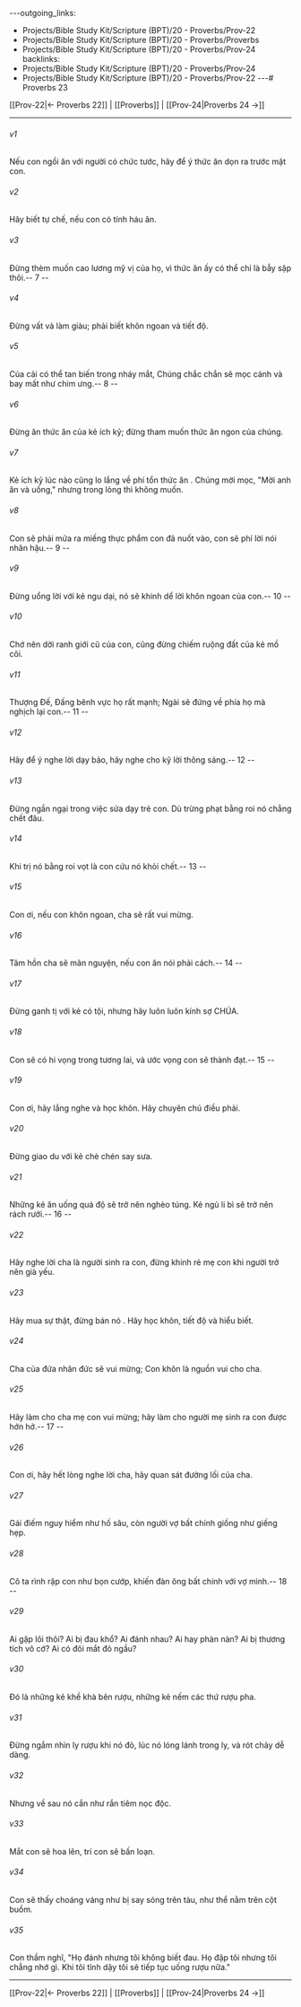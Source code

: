 ---outgoing_links:
  - Projects/Bible Study Kit/Scripture (BPT)/20 - Proverbs/Prov-22
  - Projects/Bible Study Kit/Scripture (BPT)/20 - Proverbs/Proverbs
  - Projects/Bible Study Kit/Scripture (BPT)/20 - Proverbs/Prov-24
backlinks:
  - Projects/Bible Study Kit/Scripture (BPT)/20 - Proverbs/Prov-24
  - Projects/Bible Study Kit/Scripture (BPT)/20 - Proverbs/Prov-22
---# Proverbs 23

[[Prov-22|← Proverbs 22]] | [[Proverbs]] | [[Prov-24|Proverbs 24 →]]
***



###### v1 
Nếu con ngồi ăn với người có chức tước, hãy để ý thức ăn dọn ra trước mặt con. 

###### v2 
Hãy biết tự chế, nếu con có tính háu ăn. 

###### v3 
Đừng thèm muốn cao lương mỹ vị của họ, vì thức ăn ấy có thể chỉ là bẫy sập thôi.-- 7 -- 

###### v4 
Đừng vất vả làm giàu; phải biết khôn ngoan và tiết độ. 

###### v5 
Của cải có thể tan biến trong nháy mắt, Chúng chắc chắn sẽ mọc cánh và bay mất như chim ưng.-- 8 -- 

###### v6 
Đừng ăn thức ăn của kẻ ích kỷ; đừng tham muốn thức ăn ngon của chúng. 

###### v7 
Kẻ ích kỷ lúc nào cũng lo lắng về phí tổn thức ăn . Chúng mời mọc, "Mời anh ăn và uống," nhưng trong lòng thì không muốn. 

###### v8 
Con sẽ phải mửa ra miếng thực phẩm con đã nuốt vào, con sẽ phí lời nói nhân hậu.-- 9 -- 

###### v9 
Đừng uổng lời với kẻ ngu dại, nó sẽ khinh dể lời khôn ngoan của con.-- 10 -- 

###### v10 
Chớ nên dời ranh giới cũ của con, cũng đừng chiếm ruộng đất của kẻ mồ côi. 

###### v11 
Thượng Đế, Đấng bênh vực họ rất mạnh; Ngài sẽ đứng về phía họ mà nghịch lại con.-- 11 -- 

###### v12 
Hãy để ý nghe lời dạy bảo, hãy nghe cho kỹ lời thông sáng.-- 12 -- 

###### v13 
Đừng ngần ngại trong việc sửa dạy trẻ con. Dù trừng phạt bằng roi nó chẳng chết đâu. 

###### v14 
Khi trị nó bằng roi vọt là con cứu nó khỏi chết.-- 13 -- 

###### v15 
Con ơi, nếu con khôn ngoan, cha sẽ rất vui mừng. 

###### v16 
Tâm hồn cha sẽ mãn nguyện, nếu con ăn nói phải cách.-- 14 -- 

###### v17 
Đừng ganh tị với kẻ có tội, nhưng hãy luôn luôn kính sợ CHÚA. 

###### v18 
Con sẽ có hi vọng trong tương lai, và ước vọng con sẽ thành đạt.-- 15 -- 

###### v19 
Con ơi, hãy lắng nghe và học khôn. Hãy chuyên chú điều phải. 

###### v20 
Đừng giao du với kẻ chè chén say sưa. 

###### v21 
Những kẻ ăn uống quá độ sẽ trở nên nghèo túng. Kẻ ngủ li bì sẽ trở nên rách rưới.-- 16 -- 

###### v22 
Hãy nghe lời cha là người sinh ra con, đừng khinh rẻ mẹ con khi người trở nên già yếu. 

###### v23 
Hãy mua sự thật, đừng bán nó . Hãy học khôn, tiết độ và hiểu biết. 

###### v24 
Cha của đứa nhân đức sẽ vui mừng; Con khôn là nguồn vui cho cha. 

###### v25 
Hãy làm cho cha mẹ con vui mừng; hãy làm cho người mẹ sinh ra con được hớn hở.-- 17 -- 

###### v26 
Con ơi, hãy hết lòng nghe lời cha, hãy quan sát đường lối của cha. 

###### v27 
Gái điếm nguy hiểm như hố sâu, còn người vợ bất chính giống như giếng hẹp. 

###### v28 
Cô ta rình rập con như bọn cướp, khiến đàn ông bất chính với vợ mình.-- 18 -- 

###### v29 
Ai gặp lôi thôi? Ai bị đau khổ? Ai đánh nhau? Ai hay phàn nàn? Ai bị thương tích vô cớ? Ai có đôi mắt đỏ ngầu? 

###### v30 
Đó là những kẻ khề khà bên rượu, những kẻ nếm các thứ rượu pha. 

###### v31 
Đừng ngắm nhìn ly rượu khi nó đỏ, lúc nó lóng lánh trong ly, và rót chảy dễ dàng. 

###### v32 
Nhưng về sau nó cắn như rắn tiêm nọc độc. 

###### v33 
Mắt con sẽ hoa lên, trí con sẽ bấn loạn. 

###### v34 
Con sẽ thấy choáng váng như bị say sóng trên tàu, như thể nằm trên cột buồm. 

###### v35 
Con thầm nghĩ, "Họ đánh nhưng tôi không biết đau. Họ đập tôi nhưng tôi chẳng nhớ gì. Khi tôi tỉnh dậy tôi sẽ tiếp tục uống rượu nữa."

***
[[Prov-22|← Proverbs 22]] | [[Proverbs]] | [[Prov-24|Proverbs 24 →]]
